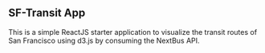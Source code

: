 ## SF-Transit App

This is a simple ReactJS starter application to visualize the transit routes of San Francisco using d3.js by consuming the NextBus API. 
